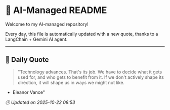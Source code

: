 # 🧠 AI-Managed README

Welcome to my AI-managed repository!

Every day, this file is automatically updated with a new quote, thanks to a LangChain + Gemini AI agent.

---

## 📅 Daily Quote

> "Technology advances. That's its job.
We have to decide what it gets used for,
and who gets to benefit from it.
If we don't actively shape its direction,
it will shape us in ways we might not like.
- Eleanor Vance"

*🕒 Updated on 2025-10-22 08:53*